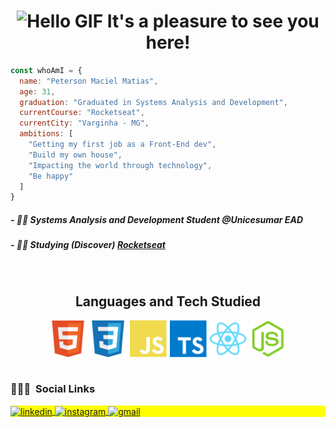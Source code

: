 

<h1 align="center"><img src="./src/hello-gif.gif" alt="Hello GIF" width="70px" height="70px"/> It's a pleasure to see you here!</h1>

```javascript
const whoAmI = {
  name: "Peterson Maciel Matias",
  age: 31,
  graduation: "Graduated in Systems Analysis and Development",
  currentCourse: "Rocketseat",
  currentCity: "Varginha - MG",
  ambitions: [
    "Getting my first job as a Front-End dev",
    "Build my own house",
    "Impacting the world through technology",
    "Be happy"
  ]
}
```

##### - 👨‍💻 Systems Analysis and Development Student @Unicesumar EAD
##### - 👨‍💻 Studying (Discover) [Rocketseat](https://github.com/Rocketseat)

<br>
<div align="center">
  <h2>Languages and Tech Studied</h2>
    <img align="center" alt="Pedro-HTML" height="60" width="60" src="https://raw.githubusercontent.com/devicons/devicon/master/icons/html5/html5-original.svg">
    <img align="center" alt="Pedro-CSS" height="60" width="60" src="https://raw.githubusercontent.com/devicons/devicon/master/icons/css3/css3-original.svg">
    <img align="center" alt="Pedro-Js" height="60" width="60" src="https://raw.githubusercontent.com/devicons/devicon/master/icons/javascript/javascript-plain.svg">
    <img align="center" alt="Pedro-Ts" height="60" width="60" src="https://raw.githubusercontent.com/devicons/devicon/master/icons/typescript/typescript-plain.svg">
    <img align="center" alt="Pedro-React" height="60" width="60" src="https://raw.githubusercontent.com/devicons/devicon/master/icons/react/react-original.svg">
    <img align="center" alt="Pedro-Node" height="60" width="60" src="https://raw.githubusercontent.com/devicons/devicon/master/icons/nodejs/nodejs-original.svg">
</div>

<br>

### 👨🏽‍🦲 &nbsp;Social Links

<p align="left" style="background:yellow">

<a href="www.linkedin.com/in/peterson-matias-1a6829211" target="_blank">
  <img align="center" src="https://img.shields.io/badge/-peterson-05122A?style=flat&logo=linkedin" alt="linkedin"/>
</a>
<a href="https://www.instagram.com/peterson.pna/" target="_blank">
 <img align="center" src="https://img.shields.io/badge/-peterson-05122A?style=flat&logo=instagram" alt="instagram"/>
</a>
<a href="https://pmacielmatias@gmail.com" target="_blank">
 <img align="center" src="https://img.shields.io/badge/-peterson-05122A?style=flat&logo=gmail" alt="gmail"/>
</a>
</p>


<!--
**Petersonmatias/Petersonmatias** is a ✨ _special_ ✨ repository because its `README.md` (this file) appears on your GitHub profile.
Here are some ideas to get you started:
- 🔭 I’m currently working on ...
- 🌱 I’m currently learning ...
- 👯 I’m looking to collaborate on ...
- 🤔 I’m looking for help with ...
- 💬 Ask me about ...
- 📫 How to reach me: ...
- 😄 Pronouns: ...
- ⚡ Fun fact: ...
-->
